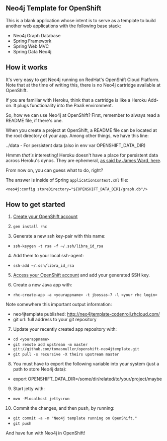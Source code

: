 Neo4j Template for OpenShift
----------------------------
This is a blank application whose intent is to serve as a template
to build another web applications with the following base stack:

  * Neo4j Graph Database
  * Spring Framework
  * Spring Web MVC
  * Spring Data Neo4j


How it works
------------
It's very easy to get Neo4j running on RedHat's OpenShift Cloud Platform.
Note that at the time of writing this, there is no Neo4j cartridge available at OpenShift.

If you are familiar with Heroku, think that a cartridge is like a Heroku Add-on.
It plugs functionality into the PaaS environment.

So, how we can use Neo4j at OpenShift?
First, remember to always read a README file, if there's one.

When you create a project at OpenShift, a README file can be located at the root directory of your app.
Among other things, we have this line:

  ../data - For persistent data (also in env var OPENSHIFT_DATA_DIR)

Hmmm *that's* interesting! Heroku doesn't have a place for persistent data across Heroku's dynos.
They are ephemeral, [as said by James Ward, here](http://stackoverflow.com/questions/7952324/heroku-worker-dyno-produces-file-how-to-read-it-from-web-dyno).

From now on, you can guess what to do, right?

The answer is inside of Spring `applicationContext.xml` file:

  `<neo4j:config storeDirectory="${OPENSHIFT_DATA_DIR}/graph.db"/>`


How to get started
------------------
1. [Create your OpenShift account](https://openshift.redhat.com/app)

2. `gem install rhc`

3. Generate a new ssh key-pair with this name:

  * `ssh-keygen -t rsa -f ~/.ssh/libra_id_rsa`

4. Add them to your local ssh-agent:

  * `ssh-add ~/.ssh/libra_id_rsa`

5. [Access your OpenShift account](https://openshift.redhat.com/app/account) and add your generated SSH key.

6. Create a new Java app with:

  * `rhc-create-app -a <yourappname> -t jbossas-7 -l <your rhc login>`

  Note somewhere this important output information:

  * neo4jtemplate published:  http://neo4jtemplate-codenroll.rhcloud.com/
  * git url: full address to your git repository

7. Update your recently created app repository with:

  * `cd <yourappname>`
  * `git remote add upstream -m master git://github.com/tomasmuller/openshift-neo4jtemplate.git`
  * `git pull -s recursive -X theirs upstream master`

8. You must have to export the following variable into your system (just a path to store Neo4j data):

  * export OPENSHIFT_DATA_DIR=/some/dir/related/to/your/project/maybe

9. Start jetty with:

  * `mvn -Plocalhost jetty:run`

10. Commit the changes, and then push, by running:

  * `git commit -a -m "Neo4j template running on OpenShift."`
  * `git push`


And have fun with Neo4j in OpenShift!
